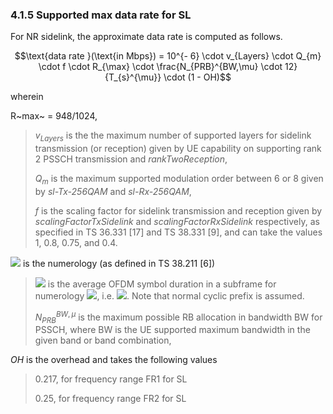 ### 4.1.5 Supported max data rate for SL

For NR sidelink, the approximate data rate is computed as follows.

$$\text{data rate }(\text{in Mbps}) = 10^{- 6} \cdot v_{Layers} \cdot Q_{m} \cdot f \cdot R_{\max} \cdot \frac{N_{PRB}^{BW,\mu} \cdot 12}{T_{s}^{\mu}} \cdot (1 - OH)$$

wherein

R~max~ = 948/1024,

> $v_{Layers}$ is the the maximum number of supported layers for
> sidelink transmission (or reception) given by UE capability on
> supporting rank 2 PSSCH transmission and *rankTwoReception*,
>
> $Q_{m}$ is the maximum supported modulation order between 6 or 8 given
> by *sl-Tx-256QAM* and *sl-Rx-256QAM*,
>
> $f$ is the scaling factor for sidelink transmission and reception
> given by *scalingFactorTxSidelink* and *scalingFactorRxSidelink*
> respectively, as specified in TS 36.331 \[17\] and TS 38.331 \[9\],
> and can take the values 1, 0.8, 0.75, and 0.4.

![](media/image7.wmf) is the numerology (as defined in TS 38.211 \[6\])

> ![](media/image8.wmf) is the average OFDM symbol duration in a
> subframe for numerology ![](media/image7.wmf), i.e.
> ![](media/image9.wmf). Note that normal cyclic prefix is assumed.
>
> $N_{PRB}^{BW,\mu}$ is the maximum possible RB allocation in bandwidth
> BW for PSSCH, where BW is the UE supported maximum bandwidth in the
> given band or band combination,

$OH$ is the overhead and takes the following values

> 0.217, for frequency range FR1 for SL
>
> 0.25, for frequency range FR2 for SL
